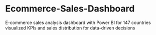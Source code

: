 # Ecommerce-Sales-Dashboard
E-commerce sales analysis dashboard with Power BI for 147 countries visualized KPIs and sales distribution for data-driven decisions
